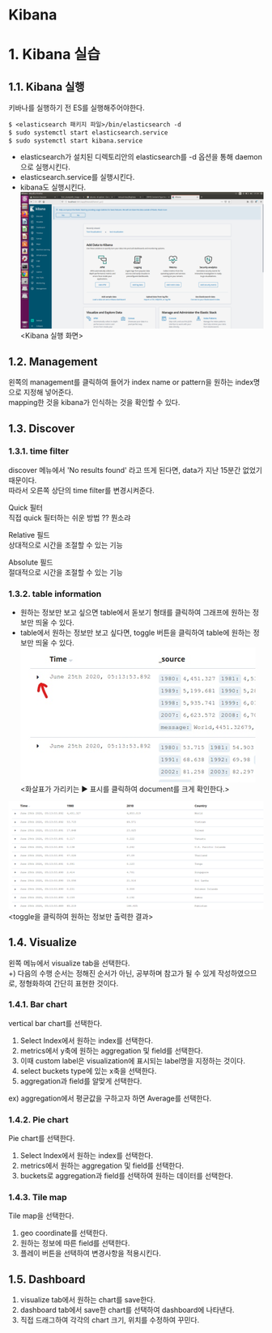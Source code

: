 # Kibana

# 1. Kibana 실습

## 1.1. Kibana 실행
키바나를 실행하기 전 ES를 실행해주어야한다.

    $ <elasticsearch 패키지 파일>/bin/elasticsearch -d
    $ sudo systemctl start elasticsearch.service
    $ sudo systemctl start kibana.service

* elasticsearch가 설치된 디렉토리안의 elasticsearch를 -d 옵션을 통해 daemon으로 실행시킨다.  
* elasticsearch.service를 실행시킨다.
* kibana도 실행시킨다.  
![Kibana_starting](./elk_image/Kibana_starting.png)  
<Kibana 실행 화면>  

## 1.2. Management

왼쪽의 management를 클릭하여 들어가 index name or pattern을 원하는 index명으로 지정해 넣어준다.  
mapping한 것을 kibana가 인식하는 것을 확인할 수 있다.  


## 1.3. Discover
### 1.3.1. time filter

discover 메뉴에서 'No results found' 라고 뜨게 된다면, data가 지난 15분간 없었기 때문이다.  
따라서 오른쪽 상단의 time filter를 변경시켜준다.  

Quick 필터  
직접 quick 필터하는 쉬운 방법
?? 뭔소랴

Relative 필드  
상대적으로 시간을 조절할 수 있는 기능  

Absolute 필드  
절대적으로 시간을 조절할 수 있는 기능  

### 1.3.2. table information

* 원하는 정보만 보고 싶으면 table에서 돋보기 형태를 클릭하여 그래프에 원하는 정보만 띄울 수 있다.  
* table에서 원하는 정보만 보고 싶다면, toggle 버튼을 클릭하여 table에 원하는 정보만 띄울 수 있다.  
![ELK_modify_toggle_1](./elk_image/ELK_modify_toggle_1.jpg)  
<화살표가 가리키는 ▶ 표시를 클릭하여 document를 크게 확인한다.>  

![ELK_modify_toggle_result](./elk_image/ELK_modify_toggle_result.png)  
<toggle을 클릭하여 원하는 정보만 출력한 결과>  

## 1.4. Visualize
왼쪽 메뉴에서 visualize tab을 선택한다.  
+) 다음의 수행 순서는 정해진 순서가 아닌, 공부하며 참고가 될 수 있게 작성하였으므로, 정형화하여 간단히 표현한 것이다.  
### 1.4.1. Bar chart
 
vertical bar chart를 선택한다.  

1. Select Index에서 원하는 index를 선택한다.
2. metrics에서 y축에 원하는 aggregation 및 field를 선택한다.  
3. 이때 custom label은 visualization에 표시되는 label명을 지정하는 것이다.
4. select buckets type에 있는 x축을 선택한다.
5. aggregation과 field를 알맞게 선택한다.

ex) aggregation에서 평균값을 구하고자 하면 Average를 선택한다.  

### 1.4.2. Pie chart
Pie chart를 선택한다.  

1. Select Index에서 원하는 index를 선택한다.
2. metrics에서 원하는 aggregation 및 field를 선택한다.
3. buckets로 aggregation과 field를 선택하여 원하는 데이터를 선택한다.

### 1.4.3. Tile map
Tile map을 선택한다.

1. geo coordinate를 선택한다.
2. 원하는 정보에 따른 field를 선택한다.
3. 플레이 버튼을 선택하여 변경사항을 적용시킨다. 

## 1.5. Dashboard
1. visualize tab에서 원하는 chart를 save한다.  
2. dashboard tab에서 save한 chart를 선택하여 dashboard에 나타낸다.  
3. 직접 드래그하여 각각의 chart 크기, 위치를 수정하여 꾸민다. 
